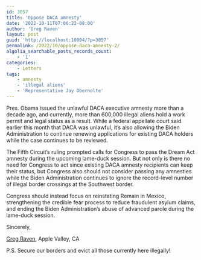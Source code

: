 ```yaml
---
id: 3057
title: 'Oppose DACA amnesty'
date: '2022-10-11T07:06:22-08:00'
author: 'Greg Raven'
layout: post
guid: 'http://localhost:10004/?p=3057'
permalink: /2022/10/oppose-daca-amnesty-2/
algolia_searchable_posts_records_count:
    - '1'
categories:
    - Letters
tags:
    - amnesty
    - 'illegal aliens'
    - 'Representative Jay Obernolte'
---
```


Pres. Obama issued the unlawful DACA executive amnesty more than a decade ago, and currently, more than 600,000 illegal aliens hold a work permit and legal status as a result. While a federal appellate court said earlier this month that DACA was unlawful, it’s also allowing the Biden Administration to continue renewing applications for existing DACA holders while the case continues to be reviewed.

The Fifth Circuit’s ruling prompted calls for Congress to pass the Dream Act amnesty during the upcoming lame-duck session. But not only is there no need for Congress to act since existing DACA amnesty recipients can keep their status, but Congress also should not consider passing any amnesties while the Biden Administration continues to ignore the record-level number of illegal border crossings at the Southwest border.

Congress should instead focus on reinstating Remain in Mexico, strengthening the credible fear process to reduce fraudulent asylum claims, and ending the Biden Administration’s abuse of advanced parole during the lame-duck session.

Sincerely,

[Greg Raven](https://www.gregraven.org/), Apple Valley, CA

P.S. Secure our borders and evict all those currently here illegally!